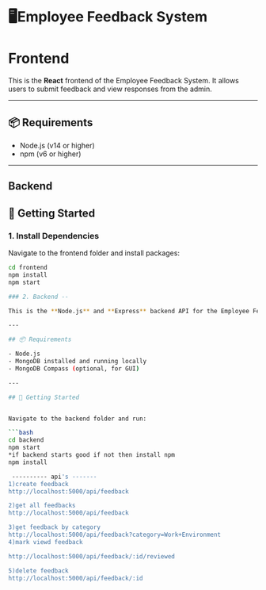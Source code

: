 # 🖥️Employee Feedback System


# Frontend 
This is the **React** frontend of the Employee Feedback System. It allows users to submit feedback and view responses from the admin.

---

## 📦 Requirements

- Node.js (v14 or higher)
- npm (v6 or higher)

---
## Backend 

## 🚀 Getting Started

### 1. Install Dependencies

Navigate to the frontend folder and install packages:

```bash
cd frontend
npm install
npm start 

### 2. Backend --

This is the **Node.js** and **Express** backend API for the Employee Feedback System. It stores user feedback data in a local MongoDB database.

---

## 📦 Requirements

- Node.js
- MongoDB installed and running locally
- MongoDB Compass (optional, for GUI)

---

## 🚀 Getting Started


Navigate to the backend folder and run:

```bash
cd backend
npm start 
*if backend starts good if not then install npm 
npm install

 ---------- api's -------
1)create feedback 
http://localhost:5000/api/feedback

2)get all feedbacks
http://localhost:5000/api/feedback

3)get feedback by category
http://localhost:5000/api/feedback?category=Work+Environment
4)mark viewd feedback

http://localhost:5000/api/feedback/:id/reviewed

5)delete feedback
http://localhost:5000/api/feedback/:id
